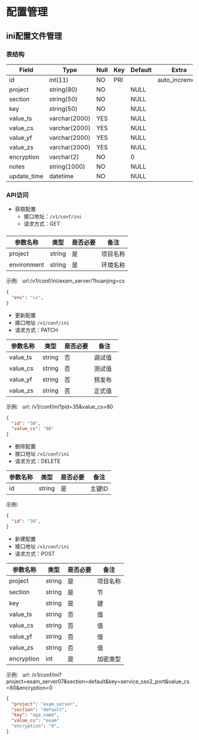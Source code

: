 # 配置管理
## ini配置文件管理
### 表结构

| Field       | Type           | Null | Key  | Default | Extra           | 
| -------     | ----           | ---- | ---- | ------- | -----           |
| id          | int(11)        | NO   | PRI  |         | auto_increment  |
| project     | string(80)     | NO   |      | NULL    |                 |
| section     | string(50)     | NO   |      | NULL    |                 |
| key         | string(50)     | NO   |      | NULL    |                 |
| value_ts    | varchar(2000)  | YES  |      | NULL    |                 |
| value_cs    | varchar(2000)  | YES  |      | NULL    |                 |
| value_yf    | varchar(2000)  | YES  |      | NULL    |                 |
| value_zs    | varchar(2000)  | YES  |      | NULL    |                 |
| encryption  | varchar(2)     | NO   |      | 0       |                 |
| notes       | string(1000)   | NO   |      | NULL    |                 |
| update_time | datetime       | NO   |      | NULL    |                 |
###
### API访问
- 获取配置  
  - 接口地址：`/v1/conf/ini` 
  - 请求方式：GET

###
| 参数名称    | 类型   | 是否必要 | 备注     |
| --          | --     | --       | --       |
| project     | string | 是       | 项目名称 |
| environment | string | 是       | 环境名称 | 

示例:  
url:/v1/conf/ini/exam_server/?huanjing=cs
```json
{
  "env": "cs",
}
```

- 更新配置
 - 接口地址 `/v1/conf/ini`  
 - 请求方式：PATCH

| 参数名称    | 类型   | 是否必要 | 备注     |
| --         | --     | --       | --      |
| value_ts   | string | 否       | 调试值   |
| value_cs   | string | 否       | 测试值   | 
| value_yf   | string | 否       | 预发布   |
| value_zs   | string | 否       | 正式值   |

示例:  
url: /v1/conf/ini?pid=35&value_cs=80 
```json
{
  "id": "30",
  "value_cs": "80"
}
```

- 删除配置
 - 接口地址 `/v1/conf/ini`
 - 请求方式：DELETE

| 参数名称    | 类型   | 是否必要  | 备注     |
| --         | --     | --       | --       |
| id         | string | 是       | 主键ID |
  

示例:    
```json
{
  "id": "30",
}
```

- 新建配置
 - 接口地址 `/v1/conf/ini`
 - 请求方式：POST

| 参数名称    | 类型   | 是否必要 | 备注     |
| --          | --     | --       | --       |
| project     | string | 是       | 项目名称 | 
| section     | string | 是       | 节       |
| key         | string | 是       | 键       |
| value_ts    | string | 否       | 值       |
| value_cs    | string | 否       | 值       |
| value_yf    | string | 否       | 值       |
| value_zs    | string | 否       | 值       |
| encryption  | int    | 是       | 加密类型 |

示例:  
url: /v1/conf/ini?project=exam_server07&section=default&key=service_sso2_port&value_cs=80&encryption=0 
```json
{
  "project": "exam_server",
  "section": "default",
  "key": "app_name",
  "value_cs": "exam"
  "encryption": "0",
}
```
